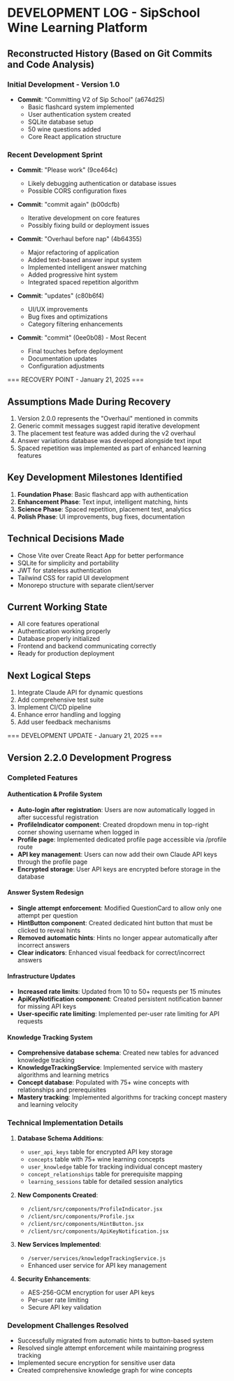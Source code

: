 # DEVELOPMENT LOG - SipSchool Wine Learning Platform

## Reconstructed History (Based on Git Commits and Code Analysis)

### Initial Development - Version 1.0
- **Commit**: "Committing V2 of Sip School" (a674d25)
  - Basic flashcard system implemented
  - User authentication system created
  - SQLite database setup
  - 50 wine questions added
  - Core React application structure

### Recent Development Sprint
- **Commit**: "Please work" (9ce464c)
  - Likely debugging authentication or database issues
  - Possible CORS configuration fixes

- **Commit**: "commit again" (b00dcfb)
  - Iterative development on core features
  - Possibly fixing build or deployment issues

- **Commit**: "Overhaul before nap" (4b64355)
  - Major refactoring of application
  - Added text-based answer input system
  - Implemented intelligent answer matching
  - Added progressive hint system
  - Integrated spaced repetition algorithm

- **Commit**: "updates" (c80b6f4)
  - UI/UX improvements
  - Bug fixes and optimizations
  - Category filtering enhancements

- **Commit**: "commit" (0ee0b08) - Most Recent
  - Final touches before deployment
  - Documentation updates
  - Configuration adjustments

=== RECOVERY POINT - January 21, 2025 ===

## Assumptions Made During Recovery
1. Version 2.0.0 represents the "Overhaul" mentioned in commits
2. Generic commit messages suggest rapid iterative development
3. The placement test feature was added during the v2 overhaul
4. Answer variations database was developed alongside text input
5. Spaced repetition was implemented as part of enhanced learning features

## Key Development Milestones Identified
1. **Foundation Phase**: Basic flashcard app with authentication
2. **Enhancement Phase**: Text input, intelligent matching, hints
3. **Science Phase**: Spaced repetition, placement test, analytics
4. **Polish Phase**: UI improvements, bug fixes, documentation

## Technical Decisions Made
- Chose Vite over Create React App for better performance
- SQLite for simplicity and portability
- JWT for stateless authentication
- Tailwind CSS for rapid UI development
- Monorepo structure with separate client/server

## Current Working State
- All core features operational
- Authentication working properly
- Database properly initialized
- Frontend and backend communicating correctly
- Ready for production deployment

## Next Logical Steps
1. Integrate Claude API for dynamic questions
2. Add comprehensive test suite
3. Implement CI/CD pipeline
4. Enhance error handling and logging
5. Add user feedback mechanisms

=== DEVELOPMENT UPDATE - January 21, 2025 ===

## Version 2.2.0 Development Progress

### Completed Features

#### Authentication & Profile System
- **Auto-login after registration**: Users are now automatically logged in after successful registration
- **ProfileIndicator component**: Created dropdown menu in top-right corner showing username when logged in
- **Profile page**: Implemented dedicated profile page accessible via /profile route
- **API key management**: Users can now add their own Claude API keys through the profile page
- **Encrypted storage**: User API keys are encrypted before storage in the database

#### Answer System Redesign
- **Single attempt enforcement**: Modified QuestionCard to allow only one attempt per question
- **HintButton component**: Created dedicated hint button that must be clicked to reveal hints
- **Removed automatic hints**: Hints no longer appear automatically after incorrect answers
- **Clear indicators**: Enhanced visual feedback for correct/incorrect answers

#### Infrastructure Updates
- **Increased rate limits**: Updated from 10 to 50+ requests per 15 minutes
- **ApiKeyNotification component**: Created persistent notification banner for missing API keys
- **User-specific rate limiting**: Implemented per-user rate limiting for API requests

#### Knowledge Tracking System
- **Comprehensive database schema**: Created new tables for advanced knowledge tracking
- **KnowledgeTrackingService**: Implemented service with mastery algorithms and learning metrics
- **Concept database**: Populated with 75+ wine concepts with relationships and prerequisites
- **Mastery tracking**: Implemented algorithms for tracking concept mastery and learning velocity

### Technical Implementation Details

1. **Database Schema Additions**:
   - `user_api_keys` table for encrypted API key storage
   - `concepts` table with 75+ wine learning concepts
   - `user_knowledge` table for tracking individual concept mastery
   - `concept_relationships` table for prerequisite mapping
   - `learning_sessions` table for detailed session analytics

2. **New Components Created**:
   - `/client/src/components/ProfileIndicator.jsx`
   - `/client/src/components/Profile.jsx`
   - `/client/src/components/HintButton.jsx`
   - `/client/src/components/ApiKeyNotification.jsx`

3. **New Services Implemented**:
   - `/server/services/knowledgeTrackingService.js`
   - Enhanced user service for API key management

4. **Security Enhancements**:
   - AES-256-GCM encryption for user API keys
   - Per-user rate limiting
   - Secure API key validation

### Development Challenges Resolved
- Successfully migrated from automatic hints to button-based system
- Resolved single attempt enforcement while maintaining progress tracking
- Implemented secure encryption for sensitive user data
- Created comprehensive knowledge graph for wine concepts